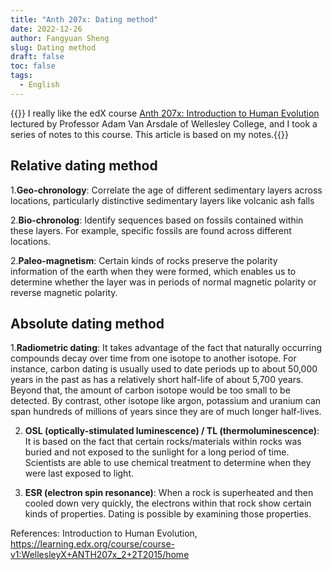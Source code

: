 ```yaml
---
title: "Anth 207x: Dating method"
date: 2022-12-26
author: Fangyuan Sheng
slug: Dating method
draft: false
toc: false
tags:
  - English
---
```

{{<block class="note">}}
I really like the edX course [Anth 207x: Introduction to Human Evolution](https://learning.edx.org/course/course-v1:WellesleyX+ANTH207x_2+2T2015/home) lectured by Professor Adam Van Arsdale of Wellesley College, and I took a series of notes to this course. This article is based on my notes.{{<end>}}


## Relative dating method


1.**Geo-chronology**: Correlate the age of different sedimentary layers across locations, particularly distinctive sedimentary layers like volcanic ash falls 

2.**Bio-chronolog**: Identify sequences based on fossils contained within these layers. For example,  specific fossils are found across different locations.

2.**Paleo-magnetism**: Certain kinds of rocks preserve the polarity information of the earth when they were formed, which enables us to determine whether the layer was in periods of normal magnetic polarity or reverse magnetic polarity.

## Absolute dating method


1.**Radiometric dating**: It takes advantage of the fact that naturally occurring compounds decay over time from one isotope to another isotope. For instance, carbon dating is usually used to date periods up to about 50,000 years in the past as has a relatively short half-life of about 5,700 years. Beyond that, the amount of carbon isotope would be too small to be detected. By contrast, other isotope like argon, potassium and uranium can span hundreds of millions of years since they are of much longer half-lives. 

2. **OSL (optically-stimulated luminescence) / TL (thermoluminescence)**: It is based on the fact that certain rocks/materials within rocks was buried and not exposed to the sunlight for a long period of time. Scientists are able to use chemical treatment to determine when they were last exposed to light.

3. **ESR (electron spin resonance)**: When a rock is superheated and then cooled down very quickly, the electrons within that rock show certain kinds of properties. Dating is possible by examining those properties.


References: Introduction to Human Evolution, https://learning.edx.org/course/course-v1:WellesleyX+ANTH207x_2+2T2015/home
